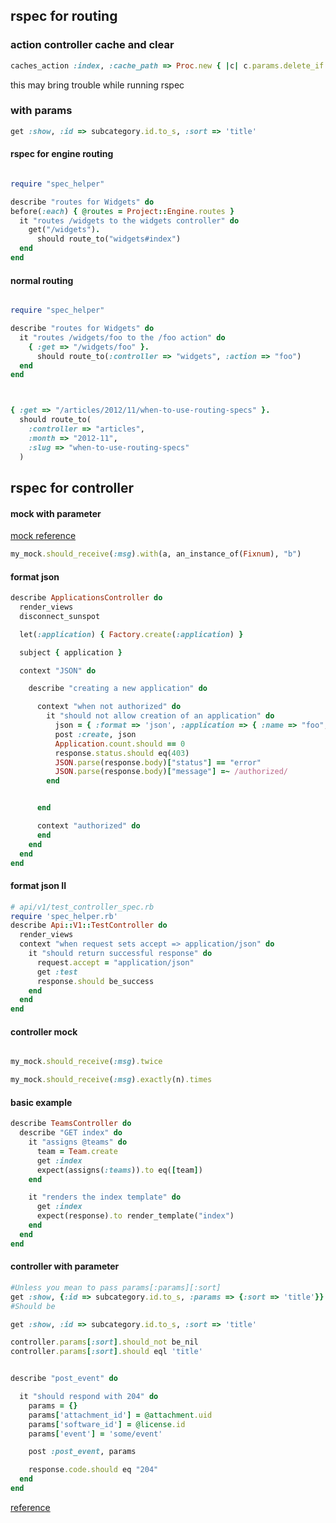 ## rspec for routing


### action controller cache and clear


```ruby
caches_action :index, :cache_path => Proc.new { |c| c.params.delete_if { |k,v| k == 'commit'} }, :expires_in => 300

```

this may bring trouble while running rspec


### with params 

```ruby
get :show, :id => subcategory.id.to_s, :sort => 'title'
```


#### rspec for engine routing

```ruby

require "spec_helper"

describe "routes for Widgets" do
before(:each) { @routes = Project::Engine.routes }
  it "routes /widgets to the widgets controller" do
    get("/widgets").
      should route_to("widgets#index")
  end
end
```

#### normal routing


```ruby

require "spec_helper"

describe "routes for Widgets" do
  it "routes /widgets/foo to the /foo action" do
    { :get => "/widgets/foo" }.
      should route_to(:controller => "widgets", :action => "foo")
  end
end



{ :get => "/articles/2012/11/when-to-use-routing-specs" }.
  should route_to(
    :controller => "articles",
    :month => "2012-11",
    :slug => "when-to-use-routing-specs"
  )

```



## rspec for controller




#### mock with parameter

[mock reference](http://old.rspec.info/documentation/mocks/message_expectations.html)


```ruby
my_mock.should_receive(:msg).with(a, an_instance_of(Fixnum), "b")
```


#### format json

```ruby
describe ApplicationsController do
  render_views
  disconnect_sunspot

  let(:application) { Factory.create(:application) }

  subject { application }

  context "JSON" do

    describe "creating a new application" do

      context "when not authorized" do
        it "should not allow creation of an application" do
          json = { :format => 'json', :application => { :name => "foo", :description => "bar" } }
          post :create, json
          Application.count.should == 0
          response.status.should eq(403)
          JSON.parse(response.body)["status"] == "error"
          JSON.parse(response.body)["message"] =~ /authorized/
        end 


      end 

      context "authorized" do
      end 
    end
  end
end
```


#### format json II

```ruby
# api/v1/test_controller_spec.rb
require 'spec_helper.rb'
describe Api::V1::TestController do
  render_views
  context "when request sets accept => application/json" do
    it "should return successful response" do
      request.accept = "application/json"
      get :test
      response.should be_success
    end
  end
end
```


#### controller mock

```ruby

my_mock.should_receive(:msg).twice

my_mock.should_receive(:msg).exactly(n).times

```


#### basic example

```ruby
describe TeamsController do
  describe "GET index" do
    it "assigns @teams" do
      team = Team.create
      get :index
      expect(assigns(:teams)).to eq([team])
    end

    it "renders the index template" do
      get :index
      expect(response).to render_template("index")
    end
  end
end


```


#### controller with parameter


```ruby
#Unless you mean to pass params[:params][:sort]
get :show, {:id => subcategory.id.to_s, :params => {:sort => 'title'}}
#Should be

get :show, :id => subcategory.id.to_s, :sort => 'title'

controller.params[:sort].should_not be_nil
controller.params[:sort].should eql 'title'


describe "post_event" do

  it "should respond with 204" do
    params = {}
    params['attachment_id'] = @attachment.uid
    params['software_id'] = @license.id
    params['event'] = 'some/event'

    post :post_event, params

    response.code.should eq "204"
  end
end
```


[reference](http://rubydoc.info/gems/rspec-rails/frames)


